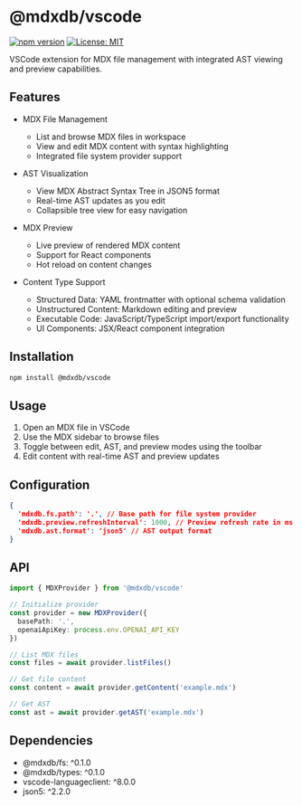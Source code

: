 # @mdxdb/vscode

[![npm version](https://badge.fury.io/js/%40mdxdb%2Fvscode.svg)](https://www.npmjs.com/package/@mdxdb/vscode)
[![License: MIT](https://img.shields.io/badge/License-MIT-yellow.svg)](https://opensource.org/licenses/MIT)

VSCode extension for MDX file management with integrated AST viewing and preview capabilities.

## Features

- MDX File Management
  - List and browse MDX files in workspace
  - View and edit MDX content with syntax highlighting
  - Integrated file system provider support

- AST Visualization
  - View MDX Abstract Syntax Tree in JSON5 format
  - Real-time AST updates as you edit
  - Collapsible tree view for easy navigation

- MDX Preview
  - Live preview of rendered MDX content
  - Support for React components
  - Hot reload on content changes

- Content Type Support
  - Structured Data: YAML frontmatter with optional schema validation
  - Unstructured Content: Markdown editing and preview
  - Executable Code: JavaScript/TypeScript import/export functionality
  - UI Components: JSX/React component integration

## Installation

```bash
npm install @mdxdb/vscode
```

## Usage

1. Open an MDX file in VSCode
2. Use the MDX sidebar to browse files
3. Toggle between edit, AST, and preview modes using the toolbar
4. Edit content with real-time AST and preview updates

## Configuration

```json
{
  'mdxdb.fs.path': '.', // Base path for file system provider
  'mdxdb.preview.refreshInterval': 1000, // Preview refresh rate in ms
  'mdxdb.ast.format': 'json5' // AST output format
}
```

## API

```typescript
import { MDXProvider } from '@mdxdb/vscode'

// Initialize provider
const provider = new MDXProvider({
  basePath: '.',
  openaiApiKey: process.env.OPENAI_API_KEY
})

// List MDX files
const files = await provider.listFiles()

// Get file content
const content = await provider.getContent('example.mdx')

// Get AST
const ast = await provider.getAST('example.mdx')
```

## Dependencies

- @mdxdb/fs: ^0.1.0
- @mdxdb/types: ^0.1.0
- vscode-languageclient: ^8.0.0
- json5: ^2.2.0
